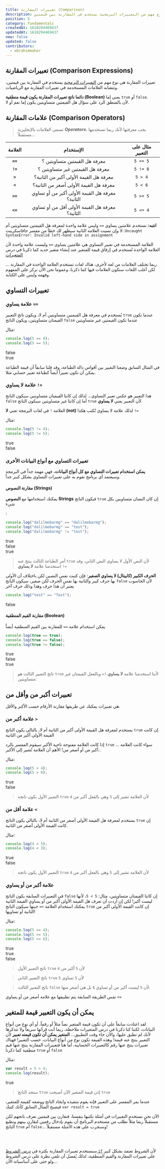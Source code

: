 ```yaml
---
title: تعبيرات المقارنة (Comparison)
description: تعبيرات المقارنة هي نوع مهم من التعبيرات البرمجية يستخدم في المقارنة بين قيمتين
position: 5
category: fundamentals
createdAt: 1610294469437
updatedAt: 1610294469437
new: false
updated: false
contributors:
  - ebrahimmaher
---
```


## تعبيرات المقارنة (Comparison Expressions)

تعبيرات المقارنة هي نوع مهم من [التعبيرات البرمجية](/tutorials/algorithms/fundamentals/expressions) يستخدم في المقارنة بين قيمتين، وتتشابه العلامات المستخدمة في تعبيرات المقارنة مع الرياضيات.

<base-alert type="info">

**دائما ناتج تعبيرات المقارنة يكون قيمة منطقية (Boolean)** يعني إما `true` أو `false`.
<br>
ﻷن بالمنطق الرد على سؤال هل القيمتين متساويتين يكون إما نعم أو ﻻ.

</base-alert>

## علامات المقارنة (Comparison Operators)
> تسمى العلامات باﻹنجليزية ***Operators***، يجب معرفتها ﻷنك ربما تستخدمها مستقبلاً...

|العلامة|اﻹستخدام|مثال على التعبير
|:---------:|:-------:|:----:|
| **`==`** |معرفة هل القيمتين متساويتين ؟|`5 == 5`|
| **`!=`** |معرفة هل القيمتين غير متساويتين ؟|`5 != 8`|
| **`>`** |معرفة هل القيمة اﻷولى أكبر من الثانية؟|`5 > 4`|
| **`<`** |معرفة هل القيمة اﻷولى أصغر من الثانية؟|`5 < 6`|
| **`>=`** |معرفة هل القيمة اﻷولى أكبر من أو تساوي الثانية؟|`5 >= 5`|
| **`<=`** |معرفة هل القيمة اﻷولى أقل من أو تساوي الثانية؟|`5 <= 4`|

<base-alert type="error">

**انتبه:** نستخدم علامتين يساوي `==` وليس علامة واحدة لمعرفة هل القيمتين متساويتين أم ﻻ
وإن نسيت العلامة الثانية سيظهر لك خطأ من مفسر جافاسكريبت: `Uncaught SyntaxError: Invalid left-hand side in assignment`

</base-alert>

<base-alert type="tip">

العلامة المستخدمة في تعبير التساوي هي علامتين يساوي `==` وليست علامة واحدة ﻷن العلامة الواحدة تُستخدم في إرفاق قيمة للمتغير عند إنشاء متغير جديد كما ذكرنا في درس [المتغيرات](/tutorials/algorithms/fundamentals/variables)

</base-alert>

<base-alert type="info">

ربما تختلف العلامات من لغة لأخرى، هناك لغات تستخدم العلامة الواحدة في المقارنة ... لكن أغلب اللغات ستكون العلامات فيها كما ذكرنا، وعموما نحن اﻵن نركز على المفهوم وفهمه وليس على الكتابة.

</base-alert>

## تعبيرات التساوي

### علامة يساوي `==`
يُستخدم في معرفة هل القيمتين متساويتين أم ﻻ، ويكون ناتج التعبير `true` عندما تكون القيمتان متساويتين، ويكون الناتج `false` عندما تكون القيمتين غير متساويتين

مثال:
```js
console.log(5 == 4);
console.log(5 == 5);
```
<code-result>
false
<br>
true
</code-result>


<base-alert type="info">

في المثال السابق وضعنا التعبير بين أقواس دالة الطباعة، وقد قلنا سابقاً أن قيمة الطباعة يمكن أن تكون تعبيراً أيضاً كطباعة تعبير حسابي مثلا.

</base-alert>


### علامة لا يساوي `!=`
هذا التعبير هو عكس تعبير التساوي... لذلك إن كانتا القيمتان متساويتين سيكون الناتج `false` أما إن كانتا غير متساويتين سيكون الناتج `true` ﻷن التعبير يعني **لا يساوي**.


<base-alert type="tip">

العلامة `!` في لغات البرمجة تعني **ﻻ  (not)** لذلك علامة لا يساوي تُكتب هكذا `!=`

</base-alert>


مثال:
```js
console.log(5 != 4);
console.log(5 != 5);
```
<code-result>
true
<br>
false
</code-result>

### تعبيرات التساوي مع أنواع البيانات اﻷخرى
**يمكن استخدام تعبيرات التساوي مع كل أنواع البيانات**، فهي مهمة جداً في البرمجة وسيعتمد أي برنامج تقوم به على تعبيرات التساوي بشكل كبير جداً.

#### مقارنة النصوص (Strings)
يمكنك استخدامها مع **النصوص Strings** فيكون الناتج `true` إن كان النصان متساويين بكل شيء

:
```js
console.log("dalilmobarmg" == "dalilmobarmg");
console.log("dalilmobarmg" == "test");
console.log("dalilmobarmg" != "test");
```
<code-result>
true
<br>
false
<br>
true
</code-result>

> أمر الطباعة الثالث ينتج عنه `true` ﻷن النص اﻷول لا يساوي النص الثاني، وقد استخدمنا علامة **لا يساوي** `!=`

<base-alert>

**الحرف الكبير (كابيتال) ﻻ يساوي الصغير**: فإن كتبت نفس النصين لكن باختلاف أن اﻷولى بها حرف كبير والثانية بها نفس الحرف لكن صغير، سيكون الناتج `false` ﻷن الحاسوب يعتبر أن هذا حرف وهذا وذلك حرف آخر

```js
console.log("test" == "Test");
```
<code-result>
false
</code-result>

</base-alert>

#### مقارنة القيم المنطقية (Boolean)
يمكن استخدام علامة `==` للمقارنة بين القيم المنطقية أيضاً

```js
console.log(true == true);
console.log(true == false);
console.log(true != false);
```
<code-result>
true
<br>
false
<br>
true
</code-result>

> ناتج التعبير الثالث هو `true` ﻷننا استخدمنا علامة **لا يساوي** `!=` وبالفعل القيمتان غير متساويتين.


## تعبيرات أكبر من وأقل من
هي تعبيرات يمكنك عن طريقها مقارنة اﻷرقام حسب اﻷكبر واﻷقل.

### علامة أكبر من `>`
يستخدم لمعرفة هل القيمة اﻷولى أكبر من الثانية أم ﻻ، بالتالي يكون الناتج `true` إن كانت القيمة اﻷولى أكبر من الثانية

<base-alert type="star">

إذا كانت العلامة مفتوحة ناحية اﻷكبر سيقوم المفسر بالرد `true` ... سواء كانت العلامة أكبر من أو أصغر من! اﻷهم أن العلامة تُشير إلى اﻷكبر..

</base-alert>

مثال:
```js
console.log(5 > 4);
console.log(5 > 6);
```
<code-result>
true
<br>
false
</code-result>

> التعبير اﻷول يكون ناتجه `true` ﻷن العلامة تشير إلى `5` وهي بالفعل أكبر من `4`


### علامة أقل من `<`
يستخدم لمعرفة هل القيمة اﻷولى أصغر من الثانية أم ﻻ، بالتالي يكون الناتج `true` إن كانت القيمة اﻷولى أصغر من الثانية.

مثال:
```js
console.log(4 < 5);
console.log(4 < 3);
```
<code-result>
true
<br>
false
</code-result>

> التعبير اﻷول يكون ناتجه `true` ﻷن العلامة تشير إلى `5` وهي بالفعل أكبر من `4`

### علامة أكبر من أو يساوي 
في التعبيرات السابقة يكون الناتج `false` إن كانتا القيمتان متساويتين، مثال: `5 > 5`، ﻷنها ليست أكبر! لكن إن أردت أن تعرف هل القيمة اﻷولى أكبر من أو يساوي القيمة الثانية يمكنك استخدام العلامة `>=` حينها سيكون الناتج `true` إن كانت القيمة اﻷولى أكبر من الثانية أو تساويها!

مثال:
```js
console.log(5 >= 4);
console.log(5 >= 5);
console.log(5 >= 6);
```
<code-result>
true
<br>
true
<br>
false
</code-result>

> ناتج التعبير اﻷول `true` ﻷن `5` أكبر من `4`

> ناتج التعبير الثاني `true` ﻷن `5` تساوي `5`

> ناتج التعبير الثالث `false` ﻷن `5` ليست أكبر من أو تساوي `6` بل هي أصغر منها.



<base-alert type="info">

نفس الطريقة السابقة يتم تطبيقها مع علامة أصغر من أو يساوي `<=`

</base-alert>



## يمكن أن يكون التعبير قيمة للمتغير
لقد اعتادت سابقاً على أن تكون قيمة المتغير نصاً مثلاً أو رقماً، أو أي نوع من أنواع البيانات، لكننا كنا ذكرنا في درس المتغيرات ملاحظة، ربما أنت قرأتها سريعاً ولا تتذكرها ﻷنك لم تطبق عليها، واﻵن جاء وقت التطبيق... **المتغير يمكن أن تكون قيمته تعبير** ﻷن التعبير ينتج عنه قيمة! وهذه القيمة تكون نوع من أنواع البيانات، حسب التعبير! فهناك تعبيرات ينتج عنها رقم كالتعبيرات الحسابية، أما هنا فتعبيرات المقارنة ينتج عنها قيم منطقية كما ذكرنا `true` أو `false`

مثال:
```js
var result = 5 > 4;
console.log(result);
```
<code-result>
true
</code-result>

> ستجد الناتج `true` إذن قيمة المتغير اﻵن أصبحت `true`

<base-alert type="tip">

عندما يمر المفسر على التعبير فإنه يقوم بتنفيذه وايجاد الناتج ووضعه كقيمة للمتغير، فيصبح المثال السابق كأنك كتبك `var result = true`

</base-alert>


<base-alert type="info">

اﻵن نحن نستخدم التعبيرات في أمثلة نكتبها بنفسنا، فنقارن بين قيمتين نعرف ناتجهم لكن مستقبلاً ربما مثلاً نطلب من مستخدم البرنامج أن يقوم بإدخال رقمين لنقارن بينهم ونطبع الناتج `true` أم `false`... وسنجرب على هذه اﻷمثلة مستقبلاً!

</base-alert>

<br>

<br>



<base-alert type="next">

سنستخدم تعبيرات المقارنة بكثرة في [درس الشروط `if`](/tutorials/algorithms/fundamentals/if-statement) ﻷن الشروط تعتمد بشكل كبير على تعبيرات المقارنة والقيم المنطقية، لذلك يُفضل أن تلقي نظرة على درس الشروط ولو حتى على أساسياته اﻵن...

</base-alert>
